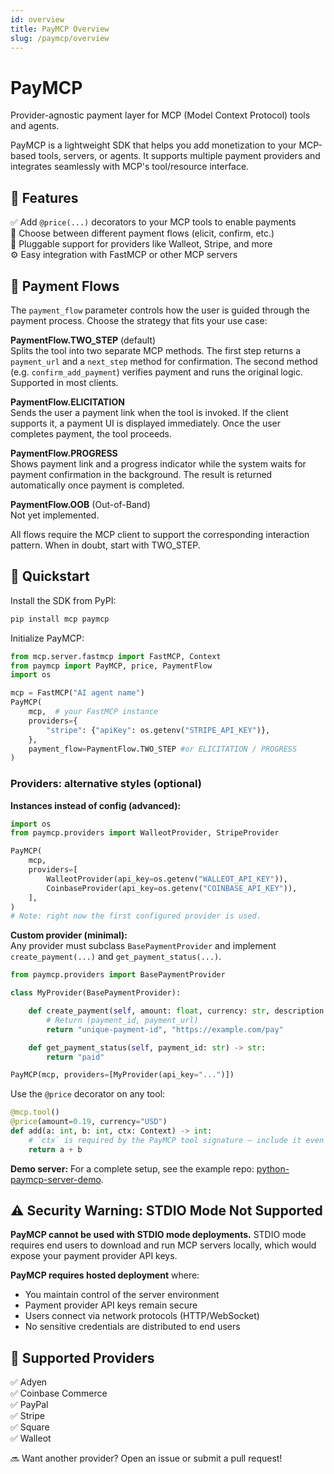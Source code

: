 ```yaml
---
id: overview
title: PayMCP Overview
slug: /paymcp/overview
---
```


# PayMCP

Provider-agnostic payment layer for MCP (Model Context Protocol) tools and agents.

PayMCP is a lightweight SDK that helps you add monetization to your MCP-based tools, servers, or agents. It supports multiple payment providers and integrates seamlessly with MCP's tool/resource interface.

## 🔧 Features

✅ Add `@price(...)` decorators to your MCP tools to enable payments  
🔁 Choose between different payment flows (elicit, confirm, etc.)  
🔌 Pluggable support for providers like Walleot, Stripe, and more  
⚙️ Easy integration with FastMCP or other MCP servers  

## 🧭 Payment Flows

The `payment_flow` parameter controls how the user is guided through the payment process. Choose the strategy that fits your use case:

**PaymentFlow.TWO_STEP** (default)  
Splits the tool into two separate MCP methods. The first step returns a `payment_url` and a `next_step` method for confirmation. The second method (e.g. `confirm_add_payment`) verifies payment and runs the original logic. Supported in most clients.

**PaymentFlow.ELICITATION**  
Sends the user a payment link when the tool is invoked. If the client supports it, a payment UI is displayed immediately. Once the user completes payment, the tool proceeds.

**PaymentFlow.PROGRESS**  
Shows payment link and a progress indicator while the system waits for payment confirmation in the background. The result is returned automatically once payment is completed.

**PaymentFlow.OOB** (Out-of-Band)  
Not yet implemented.

All flows require the MCP client to support the corresponding interaction pattern. When in doubt, start with TWO_STEP.

## 🚀 Quickstart

Install the SDK from PyPI:

```bash
pip install mcp paymcp
```

Initialize PayMCP:

```python
from mcp.server.fastmcp import FastMCP, Context
from paymcp import PayMCP, price, PaymentFlow
import os

mcp = FastMCP("AI agent name")
PayMCP(
    mcp,  # your FastMCP instance
    providers={
        "stripe": {"apiKey": os.getenv("STRIPE_API_KEY")},
    },
    payment_flow=PaymentFlow.TWO_STEP #or ELICITATION / PROGRESS
)
```

### Providers: alternative styles (optional)

**Instances instead of config (advanced):**

```python
import os
from paymcp.providers import WalleotProvider, StripeProvider

PayMCP(
    mcp,
    providers=[
        WalleotProvider(api_key=os.getenv("WALLEOT_API_KEY")),
        CoinbaseProvider(api_key=os.getenv("COINBASE_API_KEY")),
    ],
)
# Note: right now the first configured provider is used.
```

**Custom provider (minimal):**  
Any provider must subclass `BasePaymentProvider` and implement `create_payment(...)` and `get_payment_status(...)`.

```python
from paymcp.providers import BasePaymentProvider

class MyProvider(BasePaymentProvider):

    def create_payment(self, amount: float, currency: str, description: str):
        # Return (payment_id, payment_url)
        return "unique-payment-id", "https://example.com/pay"

    def get_payment_status(self, payment_id: str) -> str:
        return "paid"

PayMCP(mcp, providers=[MyProvider(api_key="...")])
```

Use the `@price` decorator on any tool:

```python
@mcp.tool()
@price(amount=0.19, currency="USD")
def add(a: int, b: int, ctx: Context) -> int:
    # `ctx` is required by the PayMCP tool signature — include it even if unused
    return a + b
```

**Demo server:** For a complete setup, see the example repo: [python-paymcp-server-demo](https://github.com/PayMCP/python-paymcp-server-demo).

## ⚠️ Security Warning: STDIO Mode Not Supported

**PayMCP cannot be used with STDIO mode deployments.** STDIO mode requires end users to download and run MCP servers locally, which would expose your payment provider API keys.

**PayMCP requires hosted deployment** where:
- You maintain control of the server environment
- Payment provider API keys remain secure
- Users connect via network protocols (HTTP/WebSocket)
- No sensitive credentials are distributed to end users

## 🧩 Supported Providers

✅ Adyen  
✅ Coinbase Commerce  
✅ PayPal  
✅ Stripe  
✅ Square  
✅ Walleot  

🔜 Want another provider? Open an issue or submit a pull request!
